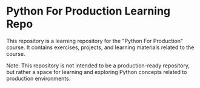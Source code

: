 # Python For Production Learning Repo

This repository is a learning repository for the "Python For Production" course. It contains exercises, projects, and learning materials related to the course.

Note: This repository is not intended to be a production-ready repository, but rather a space for learning and exploring Python concepts related to production environments.
